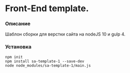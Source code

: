 # Front-End template.

### Описание
Шаблон сборки для верстки сайта на nodeJS 10 и gulp 4.

### Установка
`npm init`  
`npm install sa-template-1 --save-dev`  
`node node_modules/sa-template-1/main.js`  